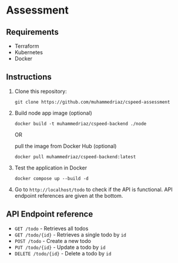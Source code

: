 # Assessment

## Requirements
- Terraform
- Kubernetes
- Docker

## Instructions
1. Clone this repository:
    ```
   git clone https://github.com/muhammedriaz/cspeed-assessment
    ```
2. Build node app image (optional)
   ```
   docker build -t muhammedriaz/cspeed-backend ./node
    ```
    OR

    pull the image from Docker Hub (optional)
    ```
   docker pull muhammedriaz/cspeed-backend:latest
    ```
3. Test the application in Docker
    ```
   docker compose up --build -d
    ```
4. Go to `http://localhost/todo` to check if the API is functional. API endpoint references are given at the bottom.

## API Endpoint reference
- `GET /todo` - Retrieves all todos
- `GET /todo/{id}` - Retrieves a single todo by `id`
- `POST /todo` - Create a new todo
- `PUT /todo/{id}` - Update a todo by `id`
- `DELETE /todo/{id}` - Delete a todo by `id`

